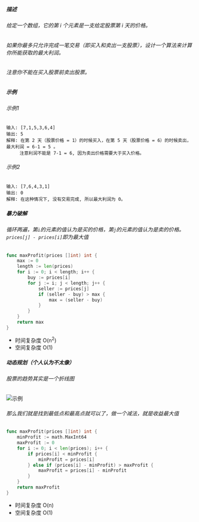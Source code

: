 ##### 描述
###### 给定一个数组，它的第 i 个元素是一支给定股票第 i 天的价格。
###### 如果你最多只允许完成一笔交易（即买入和卖出一支股票），设计一个算法来计算你所能获取的最大利润。
###### 注意你不能在买入股票前卖出股票。

##### 示例
###### 示例1
```
输入: [7,1,5,3,6,4]
输出: 5
解释: 在第 2 天（股票价格 = 1）的时候买入，在第 5 天（股票价格 = 6）的时候卖出，最大利润 = 6-1 = 5 。
     注意利润不能是 7-1 = 6, 因为卖出价格需要大于买入价格。
```
###### 示例2
```
输入: [7,6,4,3,1]
输出: 0
解释: 在这种情况下, 没有交易完成, 所以最大利润为 0。
```

##### 暴力破解
###### 循环两遍，第`i`的元素的值认为是买的价格，第`j`的元素的值认为是卖的价格。`prices[j] - prices[i]`即为最大值
```go
func maxProfit(prices []int) int {
    max := 0
	length := len(prices)
	for i := 0; i < length; i++ {
		buy := prices[i]
		for j := i; j < length; j++ {
			seller := prices[j]
			if (seller - buy) > max {
				max = (seller - buy)
			}
		}
	}
	return max
}
```
- 时间复杂度 O(n<sup>2</sup>)
- 空间复杂度 O(1)
##### 动态规划（个人认为不太像）
###### 股票的趋势其实是一个折线图
![示例](https://leetcode.com/media/original_images/121_profit_graph.png)
###### 那么我们就是找到最低点和最高点就可以了，做一个减法，就是收益最大值
```go
func maxProfit(prices []int) int {
    minProfit := math.MaxInt64
	maxProfit := 0
	for i := 0; i < len(prices); i++ {
		if prices[i] < minProfit {
			minProfit = prices[i]
		} else if (prices[i] - minProfit) > maxProfit {
			maxProfit = prices[i] - minProfit
		}
	}
	return maxProfit
}
```
- 时间复杂度 O(n)
- 空间复杂度 O(1)
